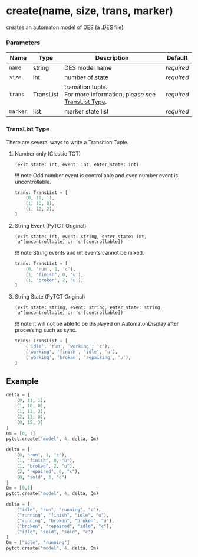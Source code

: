 # create(name, size, trans, marker)

creates an automaton model of DES (a .DES file)

### Parameters
| Name     | Type      | Description           | Default  |
|----------|-----------|-----------------------|----------|
| `name`   | string    | DES model name        | *required* |
| `size`   | int       | number of state       | *required* |
| `trans`  | TransList | transition tuple.<br>For more information, please see [TransList Type](#translist-type).| *required* |
| `marker` | list      | marker state list     | *required* |


### TransList Type

There are several ways to write a Transition Tuple.

1. Number only (Classic TCT)

    `(exit state: int, event: int, enter_state: int)`

    !!! note
        Odd number event is controllable and even number event is uncontrollable.

    ```python
    trans: TransList = [
        (0, 11, 1),
        (1, 10, 0),
        (1, 12, 2),
    ]
    ```

2. String Event (PyTCT Original)

    `(exit state: int, event: string, enter_state: int, 'u'[uncontrollable] or 'c'[controllable])`

    !!! note
        String events and int events cannot be mixed.

    ```python
    trans: TransList = [
        (0, 'run', 1, 'c'),
        (1, 'finish', 0, 'u'),
        (1, 'broken', 2, 'u'),
    ]
    ```

3. String State (PyTCT Original)
    
    `(exit state: string, event: string, enter_state: string, 'u'[uncontrollable] or 'c'[controllable])`

    !!! note
        it will not be able to be displayed on AutomatonDisplay after processing such as sync.
    
    ```python
    trans: TransList = [
        ('idle', 'run', 'working', 'c'),
        ('working', 'finish', 'idle', 'u'),
        ('working', 'broken', 'repairing', 'u'),
    ]
    ```

## Example

```python title="sample 1"
delta = [
    (0, 11, 1),
    (1, 10, 0),
    (1, 12, 2),
    (2, 13, 0),
    (0, 15, 3)
]
Qm = [0, 1]
pytct.create("model", 4, delta, Qm)
```

```python title="sample 2"
delta = [
    (0, "run", 1, "c"),
    (1, "finish", 0, "u"),
    (1, "broken", 2, "u"),
    (2, "repaired", 0, "c"),
    (0, "sold", 3, "c")
]
Qm = [0,1]
pytct.create("model", 4, delta, Qm)
```

```python title="sample 3"
delta = [
    ("idle", "run", "running", "c"),
    ("running", "finish", "idle", "u"),
    ("running", "broken", "broken", "u"),
    ("broken", "repaired", "idle", "c"),
    ("idle", "sold", "sold", "c")
]
Qm = ["idle", "running"]
pytct.create("model", 4, delta, Qm)
```